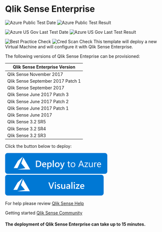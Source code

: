 # Qlik Sense Enterprise

![Azure Public Test Date](https://azurequickstartsservice.blob.core.windows.net/badges/qlik-sense-enterprise/PublicLastTestDate.svg)
![Azure Public Test Result](https://azurequickstartsservice.blob.core.windows.net/badges/qlik-sense-enterprise/PublicDeployment.svg)

![Azure US Gov Last Test Date](https://azurequickstartsservice.blob.core.windows.net/badges/qlik-sense-enterprise/FairfaxLastTestDate.svg)
![Azure US Gov Last Test Result](https://azurequickstartsservice.blob.core.windows.net/badges/qlik-sense-enterprise/FairfaxDeployment.svg)

![Best Practice Check](https://azurequickstartsservice.blob.core.windows.net/badges/qlik-sense-enterprise/BestPracticeResult.svg)
![Cred Scan Check](https://azurequickstartsservice.blob.core.windows.net/badges/qlik-sense-enterprise/CredScanResult.svg)
This template will deploy a new Virtual Machine and will configure it with Qlik Sense Enterprise.

The following versions of Qlik Sense Enteprise can be provisioned:

| Qlik Sense Enterprise Version |
|--------------------|
| Qlik Sense November 2017 |
| Qlik Sense September 2017 Patch 1 |
| Qlik Sense September 2017|
| Qlik Sense June 2017 Patch 3 |
| Qlik Sense June 2017 Patch 2 |
| Qlik Sense June 2017 Patch 1 |
| Qlik Sense June 2017  |
| Qlik Sense 3.2 SR5 |
| Qlik Sense 3.2 SR4 |
| Qlik Sense 3.2 SR3 |

Click the button below to deploy:

[![Deploy To Azure](https://raw.githubusercontent.com/Azure/azure-quickstart-templates/master/1-CONTRIBUTION-GUIDE/images/deploytoazure.svg?sanitize=true)](https://portal.azure.com/#create/Microsoft.Template/uri/https%3A%2F%2Fraw.githubusercontent.com%2FAzure%2Fazure-quickstart-templates%2Fmaster%2Fqlik-sense-enterprise%2Fazuredeploy.json)  [![Visualize](https://raw.githubusercontent.com/Azure/azure-quickstart-templates/master/1-CONTRIBUTION-GUIDE/images/visualizebutton.svg?sanitize=true)](http://armviz.io/#/?load=https%3A%2F%2Fraw.githubusercontent.com%2FAzure%2Fazure-quickstart-templates%2Fmaster%2Fqlik-sense-enterprise%2Fazuredeploy.json)

For help please review [Qlik Sense Help](http://help.qlik.com)

Getting started [Qlik Sense Community](http://community.qlik.com)

#### The deployment of Qlik Sense Enterprise can take up to 15 minutes.


